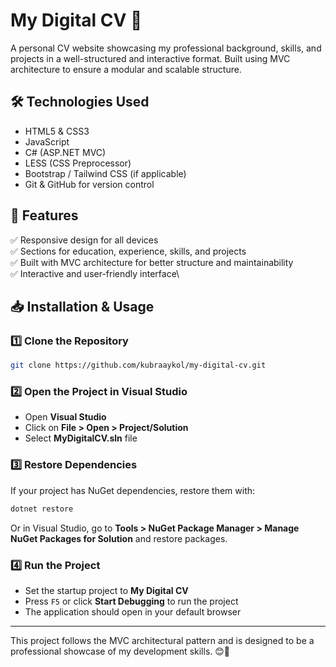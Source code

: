 # My Digital CV 🚀

A personal CV website showcasing my professional background, skills, and projects in a well-structured and interactive format. Built using MVC architecture to ensure a modular and scalable structure.

## 🛠️ Technologies Used

- HTML5 & CSS3
- JavaScript
- C# (ASP.NET MVC)
- LESS (CSS Preprocessor)
- Bootstrap / Tailwind CSS (if applicable)
- Git & GitHub for version control

## 📌 Features

✅ Responsive design for all devices\
✅ Sections for education, experience, skills, and projects\
✅ Built with MVC architecture for better structure and maintainability\
✅ Interactive and user-friendly interface\

## 📥 Installation & Usage

### **1️⃣ Clone the Repository**
```bash
git clone https://github.com/kubraaykol/my-digital-cv.git
```

### **2️⃣ Open the Project in Visual Studio**
- Open **Visual Studio**
- Click on **File > Open > Project/Solution**
- Select **MyDigitalCV.sln** file

### **3️⃣ Restore Dependencies**
If your project has NuGet dependencies, restore them with:
```bash
dotnet restore
```
Or in Visual Studio, go to **Tools > NuGet Package Manager > Manage NuGet Packages for Solution** and restore packages.

### **4️⃣ Run the Project**
- Set the startup project to **My Digital CV**
- Press `F5` or click **Start Debugging** to run the project
- The application should open in your default browser

---
This project follows the MVC architectural pattern and is designed to be a professional showcase of my development skills. 😊🚀


